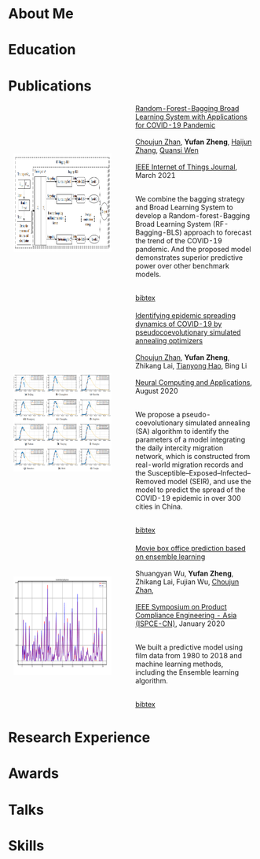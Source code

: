 

# About Me


# Education

# Publications

<table style="width:100%;border:0px;border-spacing:0px;border-collapse:separate;margin-right:auto;margin-left:auto;">
       <tbody>
          <tr>
            <td style="padding:10px;width:50%;vertical-align:middle">
              <img src="img/paper/zhan2021random.png" alt="zhan2021random" width="200" height="200" style="border-style: none">
            </td>
            <td width="50%" valign="middle">
              <a href="https://ieeexplore.ieee.org/document/9380648/keywords#keywords">
                <papertitle>Random-Forest-Bagging Broad Learning System with Applications for COVID-19 Pandemic</papertitle>
              </a>
	      <br />
	      <br />
              <a href="https://scholar.google.com/citations?user=CQjEUkAAAAAJ&hl=en">Choujun Zhan</a>,
	      <strong>Yufan Zheng</strong>,
              <a href="https://scholar.google.com/citations?hl=en&user=XEiWEDAAAAAJ">Haijun Zhang</a>,
              <a href="https://www.researchgate.net/scientific-contributions/Quansi-Wen-2157669220">Quansi Wen</a>
	      <br />
	      <br />
              <a href="https://ieeexplore.ieee.org/xpl/RecentIssue.jsp?punumber=6488907">IEEE Internet of Things Journal</a>, March 2021
	      <br />
	      <br />
              <p>We combine the bagging strategy and Broad Learning System to develop a Random-forest-Bagging Broad Learning System (RF-Bagging-BLS) approach to forecast the trend of the COVID-19 pandemic. And the proposed model demonstrates superior predictive power over other benchmark models.</p>
	      <br />
	      <a href="bib/zhan2021random.bib">bibtex</a>
            </td>
          </tr>
	</tbody>
</table>

<table style="width:100%;border:0px;border-spacing:0px;border-collapse:separate;margin-right:auto;margin-left:auto;">
       <tbody>
          <tr>
            <td style="padding:10px;width:50%;vertical-align:middle">
              <img src="img/paper/zhan2021identifying.png" alt="zhan2021identifying" width="200" height="200" style="border-style: none">
            </td>
            <td width="50%" valign="middle">
              <a href="https://link.springer.com/article/10.1007/s00521-020-05285-9">
                <papertitle>Identifying epidemic spreading dynamics of COVID-19 by pseudocoevolutionary simulated annealing optimizers</papertitle>
              </a>
	      <br />
	      <br />
              <a href="https://scholar.google.com/citations?user=CQjEUkAAAAAJ&hl=en">Choujun Zhan</a>,
	      <strong>Yufan Zheng</strong>,
              <a>Zhikang Lai</a>,
              <a href="https://dblp.org/pid/81/6701.html">Tianyong Hao</a>,
              <a>Bing Li</a>
	      <br />
	      <br />
              <a href="https://www.springer.com/journal/521">Neural Computing and Applications</a>, August 2020
	      <br />
	      <br />
              <p>We propose a pseudo-coevolutionary simulated annealing (SA) algorithm to identify the parameters of a model integrating the daily intercity migration network, which is constructed from real-world migration records and the Susceptible–Exposed–Infected–Removed model (SEIR), and use the model to predict the spread of the COVID-19 epidemic in over 300 cities in China.</p>
	      <br />
	      <a href="bib/zhan2021identifying.bib">bibtex</a>
            </td>
          </tr>
	</tbody>
</table>

<table style="width:100%;border:0px;border-spacing:0px;border-collapse:separate;margin-right:auto;margin-left:auto;">
       <tbody>
          <tr>
            <td style="padding:10px;width:50%;vertical-align:middle">
              <img src="img/paper/wu2019movie.png" alt="wu2019movie" width="200" height="200" style="border-style: none">
            </td>
            <td width="50%" valign="middle">
              <a href="https://ieeexplore.ieee.org/document/8958631">
                <papertitle>Movie box office prediction based on ensemble learning</papertitle>
              </a>
	      <br />
	      <br />
              <a>Shuangyan Wu</a>,
	      <strong>Yufan Zheng</strong>,
              <a>Zhikang Lai</a>,
              <a>Fujian Wu</a>,
              <a href="https://scholar.google.com/citations?user=CQjEUkAAAAAJ&hl=en">Choujun Zhan</a>,
	      <br />
	      <br />
              <a href="https://ieeexplore.ieee.org/xpl/conhome/8954856/proceeding">IEEE Symposium on Product Compliance Engineering - Asia (ISPCE-CN)</a>, January 2020
	      <br />
	      <br />
              <p>We built a predictive model using film data from 1980 to 2018 and machine learning methods, including the Ensemble learning algorithm.</p>
	      <br />
	      <a href="bib/wu2019movie.bib">bibtex</a>
            </td>
          </tr>
	</tbody>
</table>


# Research Experience

# Awards

# Talks

# Skills

